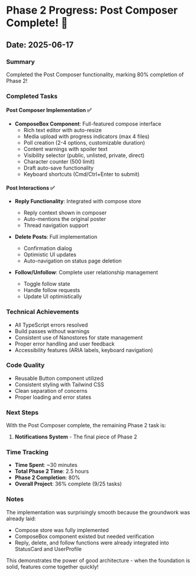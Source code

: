 # Phase 2 Progress: Post Composer Complete! 🎉

## Date: 2025-06-17

### Summary
Completed the Post Composer functionality, marking 80% completion of Phase 2!

### Completed Tasks

#### Post Composer Implementation ✅
- **ComposeBox Component**: Full-featured compose interface
  - Rich text editor with auto-resize
  - Media upload with progress indicators (max 4 files)
  - Poll creation (2-4 options, customizable duration)
  - Content warnings with spoiler text
  - Visibility selector (public, unlisted, private, direct)
  - Character counter (500 limit)
  - Draft auto-save functionality
  - Keyboard shortcuts (Cmd/Ctrl+Enter to submit)

#### Post Interactions ✅
- **Reply Functionality**: Integrated with compose store
  - Reply context shown in composer
  - Auto-mentions the original poster
  - Thread navigation support
  
- **Delete Posts**: Full implementation
  - Confirmation dialog
  - Optimistic UI updates
  - Auto-navigation on status page deletion
  
- **Follow/Unfollow**: Complete user relationship management
  - Toggle follow state
  - Handle follow requests
  - Update UI optimistically

### Technical Achievements
- All TypeScript errors resolved
- Build passes without warnings
- Consistent use of Nanostores for state management
- Proper error handling and user feedback
- Accessibility features (ARIA labels, keyboard navigation)

### Code Quality
- Reusable Button component utilized
- Consistent styling with Tailwind CSS
- Clean separation of concerns
- Proper loading and error states

### Next Steps
With the Post Composer complete, the remaining Phase 2 task is:
1. **Notifications System** - The final piece of Phase 2

### Time Tracking
- **Time Spent**: ~30 minutes
- **Total Phase 2 Time**: 2.5 hours
- **Phase 2 Completion**: 80%
- **Overall Project**: 36% complete (9/25 tasks)

### Notes
The implementation was surprisingly smooth because the groundwork was already laid:
- Compose store was fully implemented
- ComposeBox component existed but needed verification
- Reply, delete, and follow functions were already integrated into StatusCard and UserProfile

This demonstrates the power of good architecture - when the foundation is solid, features come together quickly!
